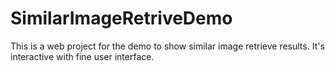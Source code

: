# SimilarImageRetriveDemo
This is a web project for the demo to show similar image retrieve results. It's interactive with fine user interface.
